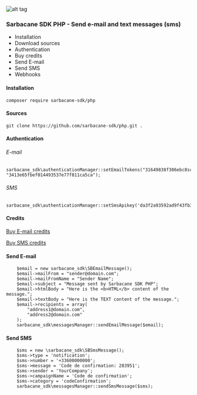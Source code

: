 ![alt tag](https://cloud.githubusercontent.com/assets/18444530/22825087/81a050e8-ef8b-11e6-8b33-2508b9be27a8.png)
### Sarbacane SDK PHP - Send e-mail and text messages (sms)


* Installation
* Download sources
* Authentication
* Buy credits
* Send E-mail
* Send SMS
* Webhooks

#### Installation

```
composer require sarbacane-sdk/php
```



#### Sources

```
git clone https://github.com/sarbacane-sdk/php.git .
```


#### Authentication

###### E-mail

```
sarbacane_sdk\authenticationManager::setEmailTokens("31649838f306ebc8sca6b67be8cd7e20", "3413e65fbef014493537e77f811ca5ca");
```


###### SMS

```
sarbacane_sdk\authenticationManager::setSmsApikey('da3f2a93592ad9f43fb38977e8f64d76');
```


#### Credits

[Buy E-mail credits](https://fr.tipimail.com/tarifs) 

[Buy SMS credits](https://www.primotexto.com/tarif-sms-web.asp)


#### Send E-mail

```
    $email = new sarbacane_sdk\SBEmailMessage();
    $email->mailFrom = "sender@domain.com";
    $email->mailFromName = "Sender Name";
    $email->subject = "Message sent by Sarbacane SDK PHP";
    $email->htmlBody = "Here is the <b>HTML</b> content of the message.";
    $email->textBody = "Here is the TEXT content of the message.";
    $email->recipients = array(
        "address1@domain.com",
        "address2@domain.com"
    );
    sarbacane_sdk\messagesManager::sendEmailMessage($email);
```


#### Send SMS

```
    $sms = new \sarbacane_sdk\SBSmsMessage();
    $sms->type = 'notification';
    $sms->number = '+33600000000';
    $sms->message = 'Code de confirmation: 283951';
    $sms->sender = 'YourCompany';
    $sms->campaignName = 'Code de confirmation';
    $sms->category = 'codeConfirmation';
    sarbacane_sdk\messagesManager::sendSmsMessage($sms);
```

